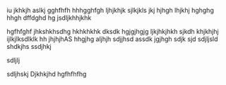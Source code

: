 iu
jkhkjh
aslkj
gghfhfh
hhhgghfgh
ljhjkhjk
sjlkjkls
jkj
hjhgh
lhjkhj
hghghg
hhgh
dffdghd
hg
jsdljkhhjkhk

hgfhfghf
jhkshkhsdhg
hkhkhkhk
dksdk
hgjgjhgjg
ljkjhkjhkh
sjkdh
khjkhjhj
ijlkjlksdlklk
hh
jhjhjhAS
hhgjhg
aljhjh
sdjjhsd
assdk
jgjhgh
sdjk
sjd
sdjljsld
shdkjhs
ssdjhkj

sdljlj

sdljhskj
Djkhkjhd
hgfhfhfhg
